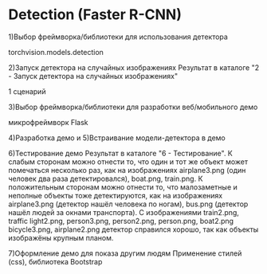 # Detection (Faster R-CNN)

1)Выбор фреймворка/библиотеки для использования детектора

torchvision.models.detection


2)Запуск детектора на случайных изображениях
Результат в каталоге "2 - Запуск детектора на случайных изображениях"

1 сценарий

3)Выбор фреймворка/библиотеки для разработки веб/мобильного демо

микрофреймворк Flask


4)Разработка демо и 5)Встраивание модели-детектора в демо

6)Тестирование демо
Результат в каталоге "6 - Тестирование".
К слабым сторонам можно отнести то, что один и тот же объект может помечаться несколько раз, как на изображениях airplane3.png (один человек два раза детектировался), boat.png, train.png. К положительным сторонам можно отнести то, что малозаметные и неполные объекты тоже детектируются, как на изображениях airplane3.png (детектор нашёл человека по ногам), bus.png (детектор нашёл людей за окнами транспорта). 
С изображениями train2.png, traffic light2.png, person3.png, person2.png, person.png, boat2.png bicycle3.png, airplane2.png детектор справился хорошо, так как объекты изображёны крупным планом.


7)Оформление демо для показа другим людям
Применение стилей (css), библиотека Bootstrap
